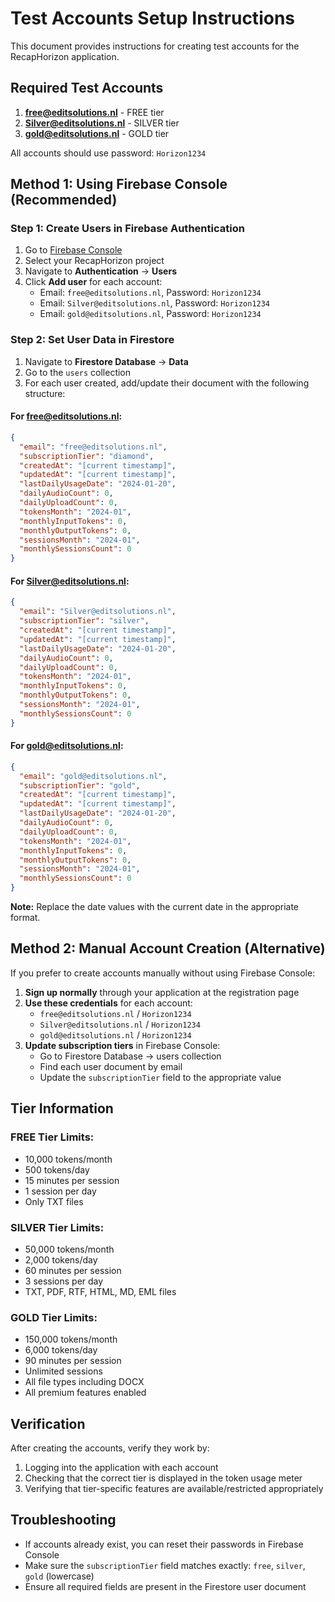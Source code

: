 # Test Accounts Setup Instructions

This document provides instructions for creating test accounts for the RecapHorizon application.

## Required Test Accounts

1. **free@editsolutions.nl** - FREE tier
2. **Silver@editsolutions.nl** - SILVER tier  
3. **gold@editsolutions.nl** - GOLD tier

All accounts should use password: `Horizon1234`

## Method 1: Using Firebase Console (Recommended)

### Step 1: Create Users in Firebase Authentication

1. Go to [Firebase Console](https://console.firebase.google.com/)
2. Select your RecapHorizon project
3. Navigate to **Authentication** → **Users**
4. Click **Add user** for each account:
   - Email: `free@editsolutions.nl`, Password: `Horizon1234`
   - Email: `Silver@editsolutions.nl`, Password: `Horizon1234`
   - Email: `gold@editsolutions.nl`, Password: `Horizon1234`

### Step 2: Set User Data in Firestore

1. Navigate to **Firestore Database** → **Data**
2. Go to the `users` collection
3. For each user created, add/update their document with the following structure:

#### For free@editsolutions.nl:
```json
{
  "email": "free@editsolutions.nl",
  "subscriptionTier": "diamond",
  "createdAt": "[current timestamp]",
  "updatedAt": "[current timestamp]",
  "lastDailyUsageDate": "2024-01-20",
  "dailyAudioCount": 0,
  "dailyUploadCount": 0,
  "tokensMonth": "2024-01",
  "monthlyInputTokens": 0,
  "monthlyOutputTokens": 0,
  "sessionsMonth": "2024-01",
  "monthlySessionsCount": 0
}
```

#### For Silver@editsolutions.nl:
```json
{
  "email": "Silver@editsolutions.nl",
  "subscriptionTier": "silver",
  "createdAt": "[current timestamp]",
  "updatedAt": "[current timestamp]",
  "lastDailyUsageDate": "2024-01-20",
  "dailyAudioCount": 0,
  "dailyUploadCount": 0,
  "tokensMonth": "2024-01",
  "monthlyInputTokens": 0,
  "monthlyOutputTokens": 0,
  "sessionsMonth": "2024-01",
  "monthlySessionsCount": 0
}
```

#### For gold@editsolutions.nl:
```json
{
  "email": "gold@editsolutions.nl",
  "subscriptionTier": "gold",
  "createdAt": "[current timestamp]",
  "updatedAt": "[current timestamp]",
  "lastDailyUsageDate": "2024-01-20",
  "dailyAudioCount": 0,
  "dailyUploadCount": 0,
  "tokensMonth": "2024-01",
  "monthlyInputTokens": 0,
  "monthlyOutputTokens": 0,
  "sessionsMonth": "2024-01",
  "monthlySessionsCount": 0
}
```

**Note:** Replace the date values with the current date in the appropriate format.

## Method 2: Manual Account Creation (Alternative)

If you prefer to create accounts manually without using Firebase Console:

1. **Sign up normally** through your application at the registration page
2. **Use these credentials** for each account:
   - `free@editsolutions.nl` / `Horizon1234`
   - `Silver@editsolutions.nl` / `Horizon1234` 
   - `gold@editsolutions.nl` / `Horizon1234`
3. **Update subscription tiers** in Firebase Console:
   - Go to Firestore Database → users collection
   - Find each user document by email
   - Update the `subscriptionTier` field to the appropriate value

## Tier Information

### FREE Tier Limits:
- 10,000 tokens/month
- 500 tokens/day
- 15 minutes per session
- 1 session per day
- Only TXT files

### SILVER Tier Limits:
- 50,000 tokens/month
- 2,000 tokens/day
- 60 minutes per session
- 3 sessions per day
- TXT, PDF, RTF, HTML, MD, EML files

### GOLD Tier Limits:
- 150,000 tokens/month
- 6,000 tokens/day
- 90 minutes per session
- Unlimited sessions
- All file types including DOCX
- All premium features enabled

## Verification

After creating the accounts, verify they work by:
1. Logging into the application with each account
2. Checking that the correct tier is displayed in the token usage meter
3. Verifying that tier-specific features are available/restricted appropriately

## Troubleshooting

- If accounts already exist, you can reset their passwords in Firebase Console
- Make sure the `subscriptionTier` field matches exactly: `free`, `silver`, `gold` (lowercase)
- Ensure all required fields are present in the Firestore user document